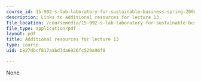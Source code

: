 ```yaml
---
course_id: 15-992-s-lab-laboratory-for-sustainable-business-spring-2008
description: Links to additional resources for lecture 13.
file_location: /coursemedia/15-992-s-lab-laboratory-for-sustainable-business-spring-2008/b827dbcf817aabd7da6926fc529a96f8_class_13.pdf
file_type: application/pdf
layout: pdf
title: Additional resources for lecture 13
type: course
uid: b827dbcf817aabd7da6926fc529a96f8

---
```

None